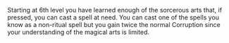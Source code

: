 Starting at 6th level you have learned enough of the sorcerous arts that, if pressed, you can cast a spell at need. You can cast one of the spells you know as a non-ritual spell but you gain twice the normal Corruption since your understanding of the magical arts is limited.